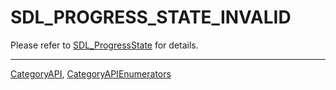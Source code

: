 # SDL_PROGRESS_STATE_INVALID

Please refer to [SDL_ProgressState](SDL_ProgressState) for details.

----
[CategoryAPI](CategoryAPI), [CategoryAPIEnumerators](CategoryAPIEnumerators)

